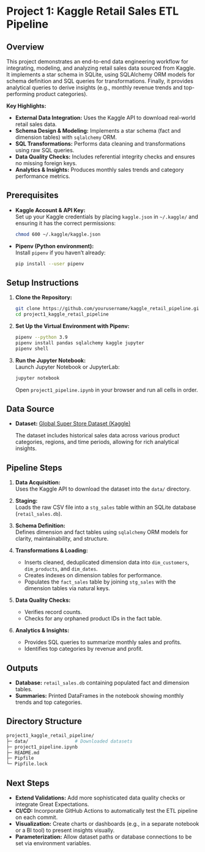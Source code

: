 # Project 1: Kaggle Retail Sales ETL Pipeline

## Overview
This project demonstrates an end-to-end data engineering workflow for integrating, modeling, and analyzing retail sales data sourced from Kaggle. It implements a star schema in SQLite, using SQLAlchemy ORM models for schema definition and SQL queries for transformations. Finally, it provides analytical queries to derive insights (e.g., monthly revenue trends and top-performing product categories).

**Key Highlights:**
- **External Data Integration:** Uses the Kaggle API to download real-world retail sales data.
- **Schema Design & Modeling:** Implements a star schema (fact and dimension tables) with `sqlalchemy` ORM.
- **SQL Transformations:** Performs data cleaning and transformations using raw SQL queries.
- **Data Quality Checks:** Includes referential integrity checks and ensures no missing foreign keys.
- **Analytics & Insights:** Produces monthly sales trends and category performance metrics.

## Prerequisites
- **Kaggle Account & API Key:**  
  Set up your Kaggle credentials by placing `kaggle.json` in `~/.kaggle/` and ensuring it has the correct permissions:
  ```bash
  chmod 600 ~/.kaggle/kaggle.json
  ```
- **Pipenv (Python environment):**  
  Install `pipenv` if you haven’t already:
  ```bash
  pip install --user pipenv
  ```

## Setup Instructions
1. **Clone the Repository:**  
   ```bash
   git clone https://github.com/yourusername/kaggle_retail_pipeline.git
   cd project1_kaggle_retail_pipeline
   ```

2. **Set Up the Virtual Environment with Pipenv:**  
   ```bash
   pipenv --python 3.9
   pipenv install pandas sqlalchemy kaggle jupyter
   pipenv shell
   ```
   
3. **Run the Jupyter Notebook:**  
   Launch Jupyter Notebook or JupyterLab:
   ```bash
   jupyter notebook
   ```
   Open `project1_pipeline.ipynb` in your browser and run all cells in order.

## Data Source
- **Dataset:** [Global Super Store Dataset (Kaggle)](https://www.kaggle.com/datasets/rohitsahoo/sales-forecasting)
  
  The dataset includes historical sales data across various product categories, regions, and time periods, allowing for rich analytical insights.

## Pipeline Steps
1. **Data Acquisition:**  
   Uses the Kaggle API to download the dataset into the `data/` directory.

2. **Staging:**  
   Loads the raw CSV file into a `stg_sales` table within an SQLite database (`retail_sales.db`).

3. **Schema Definition:**  
   Defines dimension and fact tables using `sqlalchemy` ORM models for clarity, maintainability, and structure.

4. **Transformations & Loading:**
   - Inserts cleaned, deduplicated dimension data into `dim_customers`, `dim_products`, and `dim_dates`.
   - Creates indexes on dimension tables for performance.
   - Populates the `fact_sales` table by joining `stg_sales` with the dimension tables via natural keys.

5. **Data Quality Checks:**
   - Verifies record counts.
   - Checks for any orphaned product IDs in the fact table.

6. **Analytics & Insights:**
   - Provides SQL queries to summarize monthly sales and profits.
   - Identifies top categories by revenue and profit.

## Outputs
- **Database:** `retail_sales.db` containing populated fact and dimension tables.
- **Summaries:** Printed DataFrames in the notebook showing monthly trends and top categories.

## Directory Structure
```bash
project1_kaggle_retail_pipeline/
├─ data/                 # Downloaded datasets
├─ project1_pipeline.ipynb
├─ README.md
├─ Pipfile
└─ Pipfile.lock
```

## Next Steps
- **Extend Validations:** Add more sophisticated data quality checks or integrate Great Expectations.
- **CI/CD:** Incorporate GitHub Actions to automatically test the ETL pipeline on each commit.
- **Visualization:** Create charts or dashboards (e.g., in a separate notebook or a BI tool) to present insights visually.
- **Parameterization:** Allow dataset paths or database connections to be set via environment variables.
